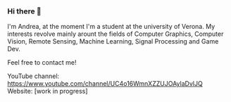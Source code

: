 ### Hi there 👋

I'm Andrea, at the moment I'm a student at the university of Verona. My interests revolve mainly arount the fields of Computer Graphics, Computer Vision, Remote Sensing, Machine Learning, Signal Processing and Game Dev.

Feel free to contact me!

YouTube channel: https://www.youtube.com/channel/UC4o16WmnXZZUJOAylaDvlJQ
Website: [work in progress]



<!--
**AndreaMas/AndreaMas** is a ✨ _special_ ✨ repository because its `README.md` (this file) appears on your GitHub profile.

Here are some ideas to get you started:

- 🔭 I’m currently working on ...
- 🌱 I’m currently learning ...
- 👯 I’m looking to collaborate on ...
- 🤔 I’m looking for help with ...
- 💬 Ask me about ...
- 📫 How to reach me: ...
- 😄 Pronouns: ...
- ⚡ Fun fact: ...
-->
